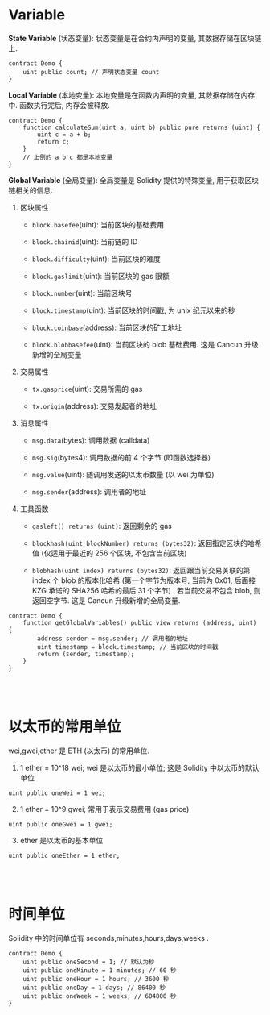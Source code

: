 # Variable

**State Variable** (状态变量): 状态变量是在合约内声明的变量, 其数据存储在区块链上.

```solidity
contract Demo {
    uint public count; // 声明状态变量 count
}
```

**Local Variable** (本地变量): 本地变量是在函数内声明的变量, 其数据存储在内存中. 函数执行完后, 内存会被释放.

```solidity
contract Demo {
    function calculateSum(uint a, uint b) public pure returns (uint) {
        uint c = a + b;
        return c;
    }
    // 上例的 a b c 都是本地变量
}
```

**Global Variable** (全局变量): 全局变量是 Solidity 提供的特殊变量, 用于获取区块链相关的信息.

1. 区块属性

    - `block.basefee`(uint): 当前区块的基础费用

    - `block.chainid`(uint): 当前链的 ID

    - `block.difficulty`(uint): 当前区块的难度

    - `block.gaslimit`(uint): 当前区块的 gas 限额

    - `block.number`(uint): 当前区块号

    - `block.timestamp`(uint): 当前区块的时间戳, 为 unix 纪元以来的秒

    - `block.coinbase`(address): 当前区块的矿工地址

    - `block.blobbasefee`(uint): 当前区块的 blob 基础费用. 这是 Cancun 升级新增的全局变量

2. 交易属性

    - `tx.gasprice`(uint): 交易所需的 gas

    - `tx.origin`(address): 交易发起者的地址

3. 消息属性

    - `msg.data`(bytes): 调用数据 (calldata)

    - `msg.sig`(bytes4): 调用数据的前 4 个字节 (即函数选择器)

    - `msg.value`(uint): 随调用发送的以太币数量 (以 wei 为单位)

    - `msg.sender`(address): 调用者的地址

4. 工具函数

    - `gasleft() returns (uint)`: 返回剩余的 gas

    - `blockhash(uint blockNumber) returns (bytes32)`: 返回指定区块的哈希值 (仅适用于最近的 256 个区块, 不包含当前区块)

    - `blobhash(uint index) returns (bytes32)`: 返回跟当前交易关联的第 index 个 blob 的版本化哈希 (第一个字节为版本号, 当前为 0x01, 后面接 KZG 承诺的 SHA256 哈希的最后 31 个字节) . 若当前交易不包含 blob, 则返回空字节. 这是 Cancun 升级新增的全局变量.

```solidity
contract Demo {
    function getGlobalVariables() public view returns (address, uint) {
        address sender = msg.sender; // 调用者的地址
        uint timestamp = block.timestamp; // 当前区块的时间戳
        return (sender, timestamp);
    }
}
```

<br><br>

# 以太币的常用单位

wei,gwei,ether 是 ETH (以太币) 的常用单位.

1. 1 ether = 10^18 wei; wei 是以太币的最小单位; 这是 Solidity 中以太币的默认单位

```solidity
uint public oneWei = 1 wei;
```

2. 1 ether = 10^9 gwei; 常用于表示交易费用 (gas price)

```solidity
uint public oneGwei = 1 gwei;
```

3. ether 是以太币的基本单位

```solidity
uint public oneEther = 1 ether;
```

<br><br>

# 时间单位

Solidity 中的时间单位有 seconds,minutes,hours,days,weeks .

```solidity
contract Demo {
    uint public oneSecond = 1; // 默认为秒
    uint public oneMinute = 1 minutes; // 60 秒
    uint public oneHour = 1 hours; // 3600 秒
    uint public oneDay = 1 days; // 86400 秒
    uint public oneWeek = 1 weeks; // 604800 秒
}
```
